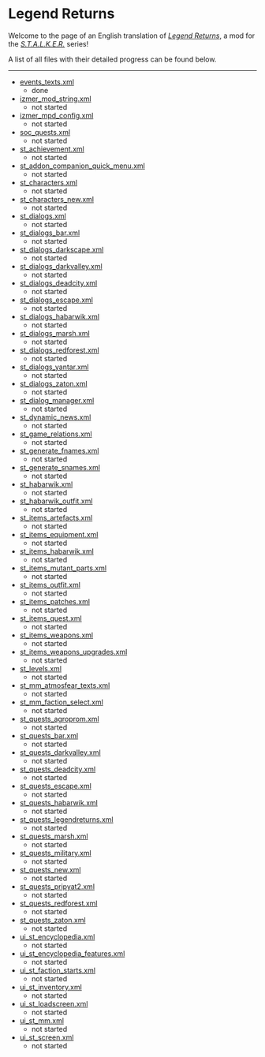# Legend Returns
Welcome to the page of an English translation of *[Legend Returns](https://vk.com/legendreturns)*, a mod for the *[S.T.A.L.K.E.R.](https://en.wikipedia.org/wiki/S.T.A.L.K.E.R.)* series!

A list of all files with their detailed progress can be found below.

---

- [events_texts.xml](gamedata/configs/text/eng/events_texts.xml)
	- done
- [izmer_mod_string.xml](gamedata/configs/text/rus/izmer_mod_string.xml)
	- not started
- [izmer_mpd_config.xml](gamedata/configs/text/rus/izmer_mpd_config.xml)
	- not started
- [soc_quests.xml](gamedata/configs/text/rus/soc_quests.xml)
	- not started
- [st_achievement.xml](gamedata/configs/text/rus/st_achievement.xml)
	- not started
- [st_addon_companion_quick_menu.xml](gamedata/configs/text/rus/st_addon_companion_quick_menu.xml)
	- not started
- [st_characters.xml](gamedata/configs/text/rus/st_characters.xml)
	- not started
- [st_characters_new.xml](gamedata/configs/text/rus/st_characters_new.xml)
	- not started
- [st_dialogs.xml](gamedata/configs/text/rus/st_dialogs.xml)
	- not started
- [st_dialogs_bar.xml](gamedata/configs/text/rus/st_dialogs_bar.xml)
	- not started
- [st_dialogs_darkscape.xml](gamedata/configs/text/rus/st_dialogs_darkscape.xml)
	- not started
- [st_dialogs_darkvalley.xml](gamedata/configs/text/rus/st_dialogs_darkvalley.xml)
	- not started
- [st_dialogs_deadcity.xml](gamedata/configs/text/rus/st_dialogs_deadcity.xml)
	- not started
- [st_dialogs_escape.xml](gamedata/configs/text/rus/st_dialogs_escape.xml)
	- not started
- [st_dialogs_habarwik.xml](gamedata/configs/text/rus/st_dialogs_habarwik.xml)
	- not started
- [st_dialogs_marsh.xml](gamedata/configs/text/rus/st_dialogs_marsh.xml)
	- not started
- [st_dialogs_redforest.xml](gamedata/configs/text/rus/st_dialogs_redforest.xml)
	- not started
- [st_dialogs_yantar.xml](gamedata/configs/text/rus/st_dialogs_yantar.xml)
	- not started
- [st_dialogs_zaton.xml](gamedata/configs/text/rus/st_dialogs_zaton.xml)
	- not started
- [st_dialog_manager.xml](gamedata/configs/text/rus/st_dialog_manager.xml)
	- not started
- [st_dynamic_news.xml](gamedata/configs/text/rus/st_dynamic_news.xml)
	- not started
- [st_game_relations.xml](gamedata/configs/text/rus/st_game_relations.xml)
	- not started
- [st_generate_fnames.xml](gamedata/configs/text/rus/st_generate_fnames.xml)
	- not started
- [st_generate_snames.xml](gamedata/configs/text/rus/st_generate_snames.xml)
	- not started
- [st_habarwik.xml](gamedata/configs/text/rus/st_habarwik.xml)
	- not started
- [st_habarwik_outfit.xml](gamedata/configs/text/rus/st_habarwik_outfit.xml)
	- not started
- [st_items_artefacts.xml](gamedata/configs/text/rus/st_items_artefacts.xml)
	- not started
- [st_items_equipment.xml](gamedata/configs/text/rus/st_items_equipment.xml)
	- not started
- [st_items_habarwik.xml](gamedata/configs/text/rus/st_items_habarwik.xml)
	- not started
- [st_items_mutant_parts.xml](gamedata/configs/text/rus/st_items_mutant_parts.xml)
	- not started
- [st_items_outfit.xml](gamedata/configs/text/rus/st_items_outfit.xml)
	- not started
- [st_items_patches.xml](gamedata/configs/text/rus/st_items_patches.xml)
	- not started
- [st_items_quest.xml](gamedata/configs/text/rus/st_items_quest.xml)
	- not started
- [st_items_weapons.xml](gamedata/configs/text/rus/st_items_weapons.xml)
	- not started
- [st_items_weapons_upgrades.xml](gamedata/configs/text/rus/st_items_weapons_upgrades.xml)
	- not started
- [st_levels.xml](gamedata/configs/text/rus/st_levels.xml)
	- not started
- [st_mm_atmosfear_texts.xml](gamedata/configs/text/rus/st_mm_atmosfear_texts.xml)
	- not started
- [st_mm_faction_select.xml](gamedata/configs/text/rus/st_mm_faction_select.xml)
	- not started
- [st_quests_agroprom.xml](gamedata/configs/text/rus/st_quests_agroprom.xml)
	- not started
- [st_quests_bar.xml](gamedata/configs/text/rus/st_quests_bar.xml)
	- not started
- [st_quests_darkvalley.xml](gamedata/configs/text/rus/st_quests_darkvalley.xml)
	- not started
- [st_quests_deadcity.xml](gamedata/configs/text/rus/st_quests_deadcity.xml)
	- not started
- [st_quests_escape.xml](gamedata/configs/text/rus/st_quests_escape.xml)
	- not started
- [st_quests_habarwik.xml](gamedata/configs/text/rus/st_quests_habarwik.xml)
	- not started
- [st_quests_legendreturns.xml](gamedata/configs/text/rus/st_quests_legendreturns.xml)
	- not started
- [st_quests_marsh.xml](gamedata/configs/text/rus/st_quests_marsh.xml)
	- not started
- [st_quests_military.xml](gamedata/configs/text/rus/st_quests_military.xml)
	- not started
- [st_quests_new.xml](gamedata/configs/text/rus/st_quests_new.xml)
	- not started
- [st_quests_pripyat2.xml](gamedata/configs/text/rus/st_quests_pripyat2.xml)
	- not started
- [st_quests_redforest.xml](gamedata/configs/text/rus/st_quests_redforest.xml)
	- not started
- [st_quests_zaton.xml](gamedata/configs/text/rus/st_quests_zaton.xml)
	- not started
- [ui_st_encyclopedia.xml](gamedata/configs/text/rus/ui_st_encyclopedia.xml)
	- not started
- [ui_st_encyclopedia_features.xml](gamedata/configs/text/rus/ui_st_encyclopedia_features.xml)
	- not started
- [ui_st_faction_starts.xml](gamedata/configs/text/rus/ui_st_faction_starts.xml)
	- not started
- [ui_st_inventory.xml](gamedata/configs/text/rus/ui_st_inventory.xml)
	- not started
- [ui_st_loadscreen.xml](gamedata/configs/text/rus/ui_st_loadscreen.xml)
	- not started
- [ui_st_mm.xml](gamedata/configs/text/rus/ui_st_mm.xml)
	- not started
- [ui_st_screen.xml](gamedata/configs/text/rus/ui_st_screen.xml)
	- not started
